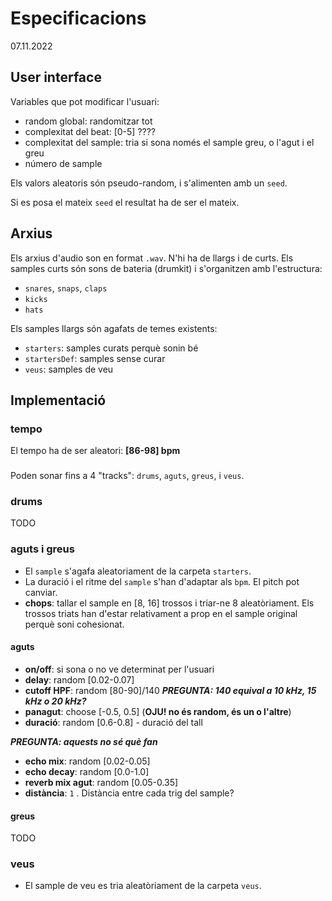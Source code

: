 # Especificacions

07.11.2022

## User interface

Variables que pot modificar l'usuari:

- random global: randomitzar tot
- complexitat del beat: [0-5] ????
- complexitat del sample: tria si sona només el sample greu, o l'agut i el greu
- número de sample

Els valors aleatoris són pseudo-random, i s'alimenten amb un `seed`. 

Si es posa el mateix `seed` el resultat ha de ser el mateix.

## Arxius

Els arxius d'audio son en format `.wav`. N'hi ha de llargs i de curts.
Els samples curts són sons de bateria (drumkit) i s'organitzen amb l'estructura:

- `snares`, `snaps`, `claps`
- `kicks`
- `hats`

Els samples llargs són agafats de temes existents:

- `starters`: samples curats perquè sonin bé
- `startersDef`: samples sense curar
- `veus`: samples de veu

## Implementació

### tempo
El tempo ha de ser aleatori: **[86-98] bpm**

### 

Poden sonar fins a 4 "tracks": `drums`, `aguts`, `greus`, i `veus`.

### drums

TODO

### aguts i greus

- El `sample` s'agafa aleatoriament de la carpeta `starters`.
- La duració i el ritme del `sample` s'han d'adaptar als `bpm`. El pitch pot canviar.
- **chops**: tallar el sample en [8, 16] trossos i triar-ne 8 aleatòriament. Els trossos triats han d'estar relativament a prop en el sample original perquè soni cohesionat.

#### aguts
- **on/off**: si sona o no ve determinat per l'usuari
- **delay**: random [0.02-0.07]
- **cutoff HPF**: random [80-90]/140 ***PREGUNTA: 140 equival a 10 kHz, 15 kHz o 20 kHz?***
- **panagut**: choose [-0.5, 0.5] (**OJU! no és random, és un o l'altre**)
- **duració**: random [0.6-0.8] - duració del tall

***PREGUNTA: aquests no sé què fan***

- **echo mix**: random [0.02-0.05]
- **echo decay**: random [0.0-1.0]
- **reverb mix agut**: random [0.05-0.35]
- **distància**: `1` . Distància entre cada trig del sample?


#### greus

TODO

### veus

- El sample de veu es tria aleatòriament de la carpeta `veus`.
